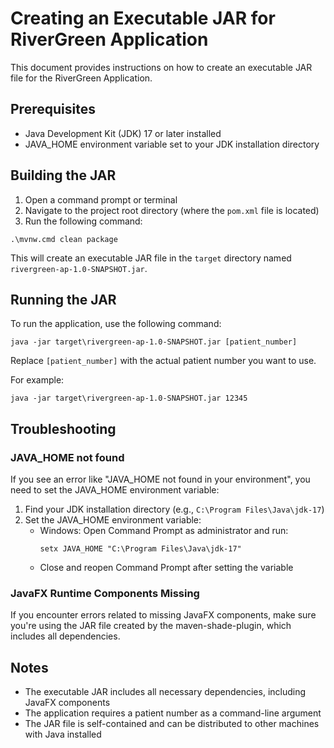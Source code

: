 # Creating an Executable JAR for RiverGreen Application

This document provides instructions on how to create an executable JAR file for the RiverGreen Application.

## Prerequisites

- Java Development Kit (JDK) 17 or later installed
- JAVA_HOME environment variable set to your JDK installation directory

## Building the JAR

1. Open a command prompt or terminal
2. Navigate to the project root directory (where the `pom.xml` file is located)
3. Run the following command:

```
.\mvnw.cmd clean package
```

This will create an executable JAR file in the `target` directory named `rivergreen-ap-1.0-SNAPSHOT.jar`.

## Running the JAR

To run the application, use the following command:

```
java -jar target\rivergreen-ap-1.0-SNAPSHOT.jar [patient_number]
```

Replace `[patient_number]` with the actual patient number you want to use.

For example:

```
java -jar target\rivergreen-ap-1.0-SNAPSHOT.jar 12345
```

## Troubleshooting

### JAVA_HOME not found

If you see an error like "JAVA_HOME not found in your environment", you need to set the JAVA_HOME environment variable:

1. Find your JDK installation directory (e.g., `C:\Program Files\Java\jdk-17`)
2. Set the JAVA_HOME environment variable:
   - Windows: Open Command Prompt as administrator and run:
     ```
     setx JAVA_HOME "C:\Program Files\Java\jdk-17"
     ```
   - Close and reopen Command Prompt after setting the variable

### JavaFX Runtime Components Missing

If you encounter errors related to missing JavaFX components, make sure you're using the JAR file created by the maven-shade-plugin, which includes all dependencies.

## Notes

- The executable JAR includes all necessary dependencies, including JavaFX components
- The application requires a patient number as a command-line argument
- The JAR file is self-contained and can be distributed to other machines with Java installed